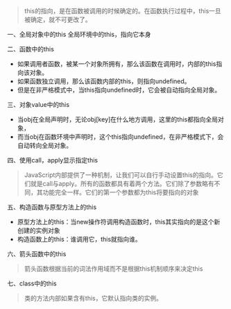 > this的指向，是在函数被调用的时候确定的。在函数执行过程中，this一旦被确定，就不可更改了。

一、全局对象中的this
全局环境中的this，指向它本身

二、函数中的this

- 如果调用者函数，被某一个对象所拥有，那么该函数在调用时，内部的this指向该对象。
- 如果函数独立调用，那么该函数内部的this，则指向undefined。
- 但是在非严格模式中，当this指向undefined时，它会被自动指向全局对象。

三、对象value中的this

- 当obj在全局声明时，无论obj[key]在什么地方调用，这里的this都指向全局对象，
- 而当obj在函数环境中声明时，这个this指向undefined，在非严格模式下，会自动转向全局对象。

四、使用call，apply显示指定this

>JavaScript内部提供了一种机制，让我们可以自行手动设置this的指向。它们就是call与apply。所有的函数都具有着两个方法。它们除了参数略有不同，其功能完全一样。它们的第一个参数都为this将要指向的对象

五、构造函数与原型方法上的this

- 原型方法上的this：当new操作符调用构造函数时，this其实指向的是这个新创建的实例对象
- 构造函数上的this：谁调用它，this就指向谁。

六、箭头函数中的this
> 箭头函数根据当前的词法作用域而不是根据this机制顺序来决定this

七、class中的this
> 类的方法内部如果含有this，它默认指向类的实例。
